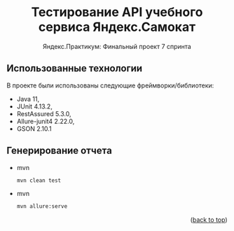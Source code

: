 <h1 align="center">Тестирование API учебного сервиса Яндекс.Самокат</h1>

  <p align="center" id="project-name">
    Яндекс.Практикум: Финальный проект 7 спринта

<!-- Использованные технологии -->
<h2 id="technologies">Использованные технологии</h2>

В проекте были использованы следующие фреймворки/библиотеки:
* Java 11,
* JUnit 4.13.2,
* RestAssured 5.3.0,
* Allure-junit4 2.22.0,
* GSON 2.10.1

<!-- Генерирование отчета -->
<h2 id="start-tests">Генерирование отчета</h2>

* mvn
  ```sh
  mvn clean test
  ```
* mvn
  ```sh
  mvn allure:serve
  ```

<p align="right">(<a href="#project-name">back to top</a>)</p>